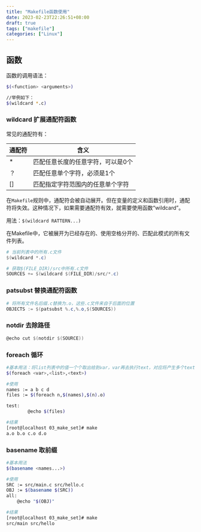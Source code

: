 ```yaml
---
title: "Makefile函数使用"
date: 2023-02-23T22:26:51+08:00
draft: true
tags: ["makefile"]
categories: ["Linux"]
---
```


## 函数
函数的调用语法：

```bash
$(<function> <arguments>)

//举例如下：
$(wildcard *.c)
```

### wildcard 扩展通配符函数
常见的通配符有：

通配符 | 含义
|---|---|
|* |  匹配任意长度的任意字符，可以是0个|
|？ |  匹配任意单个字符，必须是1个|
|[] | 匹配指定字符范围内的任意单个字符|

在`Makefile`规则中，通配符会被自动展开。但在变量的定义和函数引用时，通配符将失效。这种情况下，如果需要通配符有效，就需要使用函数“wildcard”。

用法：`$(wildcard RATTERN...)`

在Makefile中，它被展开为已经存在的、使用空格分开的、匹配此模式的所有文件列表。

```powershell
# 当前列表中的所有.c文件
$(wildcard *.c)

# 获取$(FILE_DIR)/src中所有.c文件
SOURCES += $(wildcard $(FILE_DIR)/src/*.c)
```

### patsubst 替换通配符函数

```powershell
# 将所有文件名后缀.c替换为.o，这些.c文件来自于后面的位置
OBJECTS := $(patsubst %.c,%.o,$(SOURCES))
```

### notdir 去除路径

```powershell
@echo cut $(notdir $(SOURCE))
```

### foreach 循环

```bash
#基本用法：将list列表中的值一个个取出给到var，var再去执行text，对应将产生多个text的结果
$(foreach <var>,<list>,<text>)

#使用
names := a b c d
files := $(foreach n,$(names),$(n).o)

test:
        @echo $(files)

#结果
[root@localhost 03_make_set]# make
a.o b.o c.o d.o
```

### basename 取前缀
```bash
#基本用法
$(basename <names...>)

#使用
SRC := src/main.c src/hello.c
OBJ := $(basename $(SRC)) 
all:
	@echo "$(OBJ)"

#结果
[root@localhost 03_make_set]# make
src/main src/hello
```


